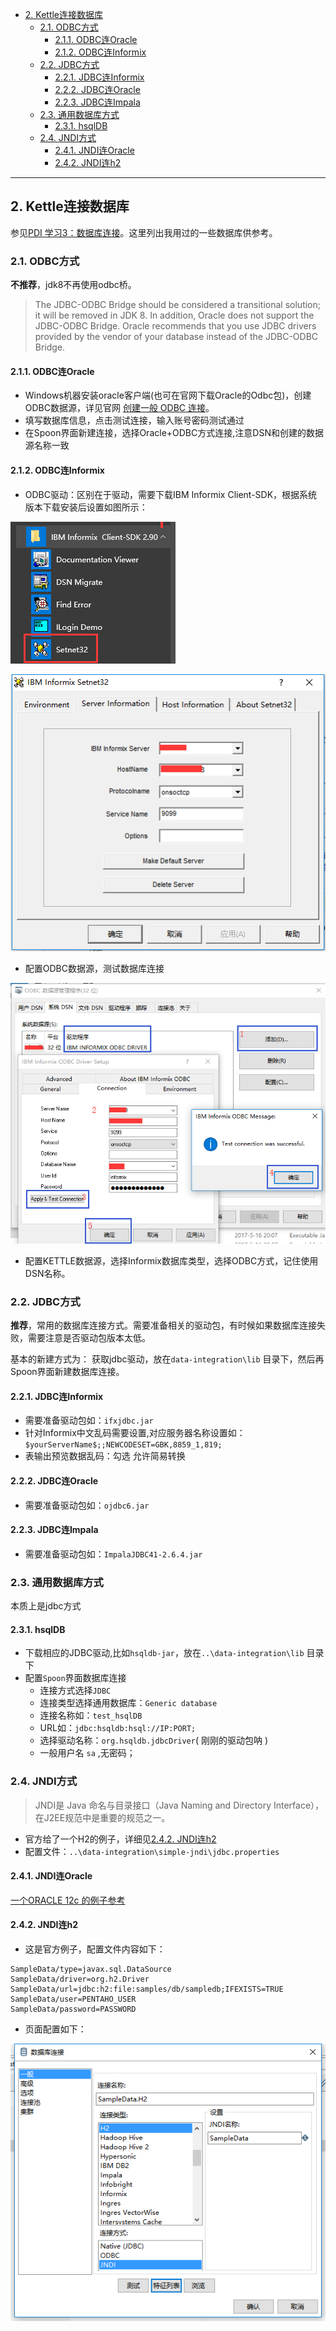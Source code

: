 - [2. Kettle连接数据库](#2-kettle%E8%BF%9E%E6%8E%A5%E6%95%B0%E6%8D%AE%E5%BA%93)
  - [2.1. ODBC方式](#21-odbc%E6%96%B9%E5%BC%8F)
    - [2.1.1. ODBC连Oracle](#211-odbc%E8%BF%9Eoracle)
    - [2.1.2. ODBC连Informix](#212-odbc%E8%BF%9Einformix)
  - [2.2. JDBC方式](#22-jdbc%E6%96%B9%E5%BC%8F)
    - [2.2.1. JDBC连Informix](#221-jdbc%E8%BF%9Einformix)
    - [2.2.2. JDBC连Oracle](#222-jdbc%E8%BF%9Eoracle)
    - [2.2.3. JDBC连Impala](#223-jdbc%E8%BF%9Eimpala)
  - [2.3. 通用数据库方式](#23-%E9%80%9A%E7%94%A8%E6%95%B0%E6%8D%AE%E5%BA%93%E6%96%B9%E5%BC%8F)
    - [2.3.1. hsqlDB](#231-hsqldb)
  - [2.4. JNDI方式](#24-jndi%E6%96%B9%E5%BC%8F)
    - [2.4.1. JNDI连Oracle](#241-jndi%E8%BF%9Eoracle)
    - [2.4.2. JNDI连h2](#242-jndi%E8%BF%9Eh2)
---
## 2. Kettle连接数据库

参见[PDI 学习3：数据库连接](https://www.cnblogs.com/missfox18/p/215340.html)。这里列出我用过的一些数据库供参考。
### 2.1. ODBC方式
**不推荐**，jdk8不再使用odbc桥。
> The JDBC-ODBC Bridge should be considered a transitional solution; it will be removed in JDK 8. In addition, Oracle does not support the JDBC-ODBC Bridge. Oracle recommends that you use JDBC drivers provided by the vendor of your database instead of the JDBC-ODBC Bridge.
#### 2.1.1. ODBC连Oracle
* Windows机器安装oracle客户端(也可在官网下载Oracle的Odbc包)，创建ODBC数据源，详见官网 [创建一般 ODBC 连接](https://docs.oracle.com/middleware/bidvhelp/desktop/zh_CN/BIDVD/GUID-13FE85B3-AEEC-4A2E-AD23-EDD4810EF4CE.htm#BIDVD-GUID-13FE85B3-AEEC-4A2E-AD23-EDD4810EF4CE)。
* 填写数据库信息，点击测试连接，输入账号密码测试通过
* 在Spoon界面新建连接，选择Oracle+ODBC方式连接,注意DSN和创建的数据源名称一致
#### 2.1.2. ODBC连Informix
* ODBC驱动：区别在于驱动，需要下载IBM Informix Client-SDK，根据系统版本下载安装后设置如图所示：

![odbc-informix1](imgs/odbc-informix1.png)

![odbc-informix2](imgs/odbc-informix2.png)

* 配置ODBC数据源，测试数据库连接

![odbc-informix3](imgs/odbc-informix3.png)

* 配置KETTLE数据源，选择Informix数据库类型，选择ODBC方式，记住使用DSN名称。

### 2.2. JDBC方式
**推荐**，常用的数据库连接方式。需要准备相关的驱动包，有时候如果数据库连接失败，需要注意是否驱动包版本太低。

基本的新建方式为：
获取jdbc驱动，放在`data-integration\lib` 目录下，然后再Spoon界面新建数据库连接。

#### 2.2.1. JDBC连Informix
* 需要准备驱动包如：`ifxjdbc.jar`
* 针对Informix中文乱码需要设置,对应服务器名称设置如：`$yourServerName$;;NEWCODESET=GBK,8859_1,819;`
* 表输出预览数据乱码：勾选 允许简易转换
  
#### 2.2.2. JDBC连Oracle
* 需要准备驱动包如：`ojdbc6.jar`

#### 2.2.3. JDBC连Impala
* 需要准备驱动包如：`ImpalaJDBC41-2.6.4.jar`

### 2.3. 通用数据库方式
本质上是jdbc方式
#### 2.3.1. hsqlDB
* 下载相应的JDBC驱动,比如`hsqldb-jar`，放在`..\data-integration\lib` 目录下
* 配置`Spoon`界面数据库连接
  - 连接方式选择`JDBC`
  - 连接类型选择通用数据库：`Generic database`
  - 连接名称如：`test_hsqlDB`
  - URL如：`jdbc:hsqldb:hsql://IP:PORT;`
  - 选择驱动名称：`org.hsqldb.jdbcDriver`( 刚刚的驱动包呐 )
  - 一般用户名 `sa` ,无密码；
### 2.4. JNDI方式
> JNDI是 Java 命名与目录接口（Java Naming and Directory Interface），在J2EE规范中是重要的规范之一。

* 官方给了一个H2的例子，详细见[2.4.2. JNDI连h2](#242-jndi%E8%BF%9Eh2)
* 配置文件：`..\data-integration\simple-jndi\jdbc.properties`
#### 2.4.1. JNDI连Oracle
[一个ORACLE 12c 的例子参考](https://www.cnblogs.com/wanggs/p/5055078.html)
#### 2.4.2. JNDI连h2
* 这是官方例子，配置文件内容如下：
```properties
SampleData/type=javax.sql.DataSource
SampleData/driver=org.h2.Driver
SampleData/url=jdbc:h2:file:samples/db/sampledb;IFEXISTS=TRUE
SampleData/user=PENTAHO_USER
SampleData/password=PASSWORD
```
* 页面配置如下：

![](imgs/JNDI-H2.png)